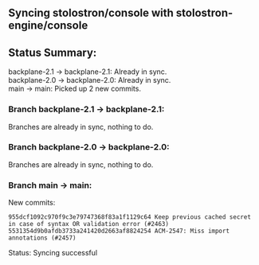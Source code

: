 ## Syncing stolostron/console with stolostron-engine/console

## Status Summary:

backplane-2.1 -> backplane-2.1: Already in sync.  
backplane-2.0 -> backplane-2.0: Already in sync.  
main -> main: Picked up 2 new commits.  

### Branch backplane-2.1 -> backplane-2.1:

Branches are already in sync, nothing to do.

### Branch backplane-2.0 -> backplane-2.0:

Branches are already in sync, nothing to do.

### Branch main -> main:

New commits:

```
955dcf1092c970f9c3e79747368f83a1f1129c64 Keep previous cached secret in case of syntax OR validation error (#2463)
5531354d9b0afdb3733a241420d2663af8824254 ACM-2547: Miss import annotations (#2457)
```

Status: Syncing successful
